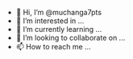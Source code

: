 - 👋 Hi, I’m @muchanga7pts
- 👀 I’m interested in ...
- 🌱 I’m currently learning ...
- 💞️ I’m looking to collaborate on ...
- 📫 How to reach me ...

<!---
muchanga7pts/muchanga7pts is a ✨ special ✨ repository because its `README.md` (this file) appears on your GitHub profile.
You can click the Preview link to take a look at your changes.
--->
